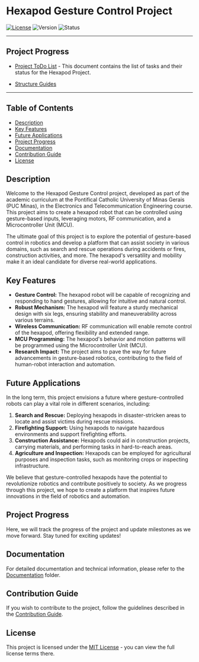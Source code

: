 # Hexapod Gesture Control Project

[![License](https://shields.io/badge/license-MIT-informational)](https://github.com/yvrcodex/hexapod-gesture-control/blob/main/LICENSE) ![Version](https://img.shields.io/badge/version-v0--alpha-orange) ![Status](https://img.shields.io/badge/status-active-green)

---

## Project Progress

- [Project ToDo List](./docs/instructions/TODO.md) - This document contains the list of tasks and their status for the Hexapod Project.

- [Structure Guides](./docs/instructions/TODO.md)

---

## **Table of Contents**

- [Description](#description)
- [Key Features](#key-features)
- [Future Applications](#future-applications)
- [Project Progress](#project-progress)
- [Documentation](#documentation)
- [Contribution Guide](./docs/instructions/CONTRIBUTING.md)
- [License](#license)

## **Description**

Welcome to the Hexapod Gesture Control project, developed as part of the academic curriculum at the Pontifical Catholic University of Minas Gerais (PUC Minas), in the Electronics and Telecommunication Engineering course. This project aims to create a hexapod robot that can be controlled using gesture-based inputs, leveraging motors, RF communication, and a Microcontroller Unit (MCU).

The ultimate goal of this project is to explore the potential of gesture-based control in robotics and develop a platform that can assist society in various domains, such as search and rescue operations during accidents or fires, construction activities, and more. The hexapod's versatility and mobility make it an ideal candidate for diverse real-world applications.

## **Key Features**

- **Gesture Control:** The hexapod robot will be capable of recognizing and responding to hand gestures, allowing for intuitive and natural control.
- **Robust Mechanism:** The hexapod will feature a sturdy mechanical design with six legs, ensuring stability and maneuverability across various terrains.
- **Wireless Communication:** RF communication will enable remote control of the hexapod, offering flexibility and extended range.
- **MCU Programming:** The hexapod's behavior and motion patterns will be programmed using the Microcontroller Unit (MCU).
- **Research Impact:** The project aims to pave the way for future advancements in gesture-based robotics, contributing to the field of human-robot interaction and automation.

## **Future Applications**

In the long term, this project envisions a future where gesture-controlled robots can play a vital role in different scenarios, including:

1. **Search and Rescue:** Deploying hexapods in disaster-stricken areas to locate and assist victims during rescue missions.
2. **Firefighting Support:** Using hexapods to navigate hazardous environments and support firefighting efforts.
3. **Construction Assistance:** Hexapods could aid in construction projects, carrying materials, and performing tasks in hard-to-reach areas.
4. **Agriculture and Inspection:** Hexapods can be employed for agricultural purposes and inspection tasks, such as monitoring crops or inspecting infrastructure.

We believe that gesture-controlled hexapods have the potential to revolutionize robotics and contribute positively to society. As we progress through this project, we hope to create a platform that inspires future innovations in the field of robotics and automation.

## **Project Progress**

Here, we will track the progress of the project and update milestones as we move forward. Stay tuned for exciting updates!

## **Documentation**

For detailed documentation and technical information, please refer to the [Documentation](./docs) folder.

## **Contribution Guide**

If you wish to contribute to the project, follow the guidelines described in the [Contribution Guide](./docs/instructions/CONTRIBUTING.md).

## **License**

This project is licensed under the [MIT License](./LICENSE) - you can view the full license terms there.

